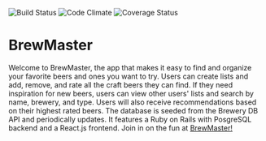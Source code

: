 ![Build Status](https://codeship.com/projects/2917b9a0-d2d7-0134-8e95-1e7634807a2c/status?branch=master)
![Code Climate](https://codeclimate.com/github/chaylon/BrewMaster.png)
![Coverage Status](https://coveralls.io/repos/chaylon/BrewMaster/badge.png)

# BrewMaster

Welcome to BrewMaster, the app that makes it easy to find and organize your favorite beers and ones you want to try. Users can create lists and add, remove, and rate all the craft beers they can find. If they need inspiration for new beers, users can view other users' lists and search by name, brewery, and type. Users will also receive recommendations based on their highest rated beers. The database is seeded from the Brewery DB API and periodically updates. It features a Ruby on Rails with PosgreSQL backend and a React.js frontend. Join in on the fun at [BrewMaster!](http://brew-master-app.herokuapp.com) 
